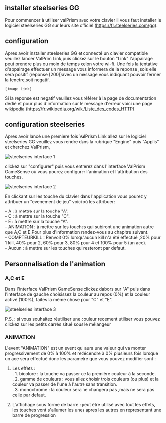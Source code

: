 ## installer steelseries GG
Pour commencer à utiliser valPrism avec votre clavier il vous faut installer le logiciel steelseries GG sur leurs site officiel (https://fr.steelseries.com/gg).

## configuration
Apres avoir installer steelseries GG et connecté un clavier compatible veuillez lancer ValPrim Link,puis clickez sur le bouton "Link" l'appairage peut prendre plus ou moin de temps celon votre wi-fi.
Une fois la tentative d'appairage effectuer un message vous informera de la reponse ,sois elle sera positif (reponse [200])avec un message vous indiquant pouvoir fermer la fenetre,soit negatif.<br>

    [image Link]

Si la reponse est negatif veuillez vous référer à la page de documentation dédié et pour plus d'information sur le message d'erreur voici une page wikipedia (https://fr.wikipedia.org/wiki/Liste_des_codes_HTTP)

## configuration steelseries 

Apres avoir lancé une premiere fois ValPrism Link allez sur le logiciel steelseries GG veuillez vous rendre dans la rubrique "Engine" puis "Applis" et cherchez ValPrism,


![steelseries interface 1](https://github.com/ElectroNath24/valPrism/assets/151563929/1f27fcb3-30ef-4c90-b4d0-d6bba7ecce8e)

clickez sur "configurer" puis vous entrerez dans l'interface ValPrism GameSense où vous pourez configurer l'animation et l'attribution des touches.

![steelseries interface 2](https://github.com/ElectroNath24/valPrism/assets/151563929/7788eb3f-e41f-4551-b887-90f928983965)


En clickant sur les touche du clavier dans l'application vous pourez y attribuer un "evenement de jeu" voici où les attribuer:
<p>
    - A : à mettre sur la touche "A".<br>
    - C : à mettre sur la touche "C".<br>
    - E : à mettre sur la touche "A".<br>
    - ANIMATION : à mettre sur les touches qui subiront une animation autre que A,C et E.Pour plus d'information rendez-vous au chapitre suivant.<br>
    - COMPTEURKILL : Renvoit 0% lorsqu'aucun kill n'a été effectué ,20% pour 1 kill, 40% pour 2, 60% pour 3, 80% pour 4 et 100% pour 5 (un ace).<br>
    - Aucun : à mettre sur les touches qui resteront par defaut.<br>
</p>

## Personnalisation de l'animation
### A,C et E

Dans l'interface ValPrism GameSense clickez dabors sur "A" puis dans l'interface de gauche choisissez la couleur au repos (0%) et la couleur activé (100%),
faites la même chose pour "C" et "E".

![steelseries interface 3](https://github.com/ElectroNath24/valPrism/assets/151563929/0b74b1c6-818d-4ba5-9100-175604ecea14)

P.S. : si vous souhaitez réutiliser une couleur recement utiliser vous pouvez clickez sur les petits carrés situé sous le mélangeur

### ANIMATION

L'event "ANIMATION" est un event qui aura une valeur qui va monter progressivement de 0% à 100% et redécendre à 0% plusieurs fois lorsque un ace sera effectué
donc les parametre que vous pouvez modifier sont :

1. Les effets :<br>
.  1. bicolore : la touche va passer de la première couleur à la seconde.<br>
.  2. gamme de couleurs : vous allez choisir trois couleurs (ou plus) et la couleur va passer de l'une à l'autre sans transition.<br>
.  3. monochrome : la couleur sera ne changera pas ,mais ne sera pas celle par defaut.<br>
  
2. L'affichage sous forme de barre : peut être utilisé avec tout les effets, les touches vont s'allumer les unes apres les autres en representant une barre de progression




